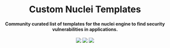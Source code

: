 <h1 align="center">
Custom Nuclei Templates
</h1>
<h4 align="center">Community curated list of templates for the nuclei engine to find security vulnerabilities in applications.</h4>


<p align="center">
<a href="https://github.com/0xKayala/custom-nuclei-templates/issues"><img src="https://img.shields.io/badge/contributions-welcome-brightgreen.svg?style=flat"></a>
<a href="https://github.com/0xKayala/custom-nuclei-templates/releases"><img src="https://img.shields.io/github/v/release/0xkayala/custom-nuclei-templates.svg"></a>
<a href="https://twitter.com/0xKayala"><img src="https://img.shields.io/twitter/follow/0xKayala.svg?logo=twitter"></a>
